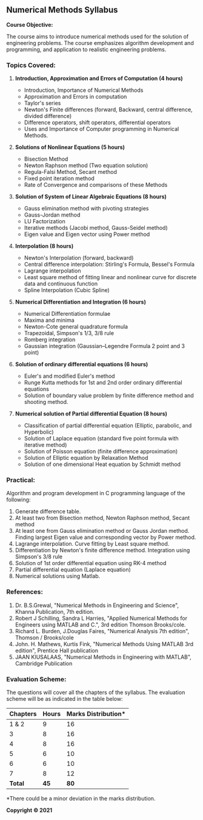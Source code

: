 ## Numerical Methods Syllabus

**Course Objective:**

The course aims to introduce numerical methods used for the solution of engineering problems. The course emphasizes algorithm development and programming, and application to realistic engineering problems.

### Topics Covered:

1. **Introduction, Approximation and Errors of Computation (4 hours)**
   - Introduction, Importance of Numerical Methods
   - Approximation and Errors in computation 
   - Taylor's series
   - Newton's Finite differences (forward, Backward, central difference, divided difference)
   - Difference operators, shift operators, differential operators
   - Uses and Importance of Computer programming in Numerical Methods.

2. **Solutions of Nonlinear Equations (5 hours)**
   - Bisection Method
   - Newton Raphson method (Two equation solution)
   - Regula-Falsi Method, Secant method
   - Fixed point iteration method
   - Rate of Convergence and comparisons of these Methods

3. **Solution of System of Linear Algebraic Equations (8 hours)**
   - Gauss elimination method with pivoting strategies
   - Gauss-Jordan method
   - LU Factorization
   - Iterative methods (Jacobi method, Gauss-Seidel method)
   - Eigen value and Eigen vector using Power method

4. **Interpolation (8 hours)**
   - Newton's Interpolation (forward, backward)
   - Central difference interpolation: Stirling's Formula, Bessel's Formula
   - Lagrange interpolation
   - Least square method of fitting linear and nonlinear curve for discrete data and continuous function
   - Spline Interpolation (Cubic Spline)

5. **Numerical Differentiation and Integration (6 hours)**
   - Numerical Differentiation formulae
   - Maxima and minima
   - Newton-Cote general quadrature formula 
   - Trapezoidal, Simpson's 1/3, 3/8 rule
   - Romberg integration
   - Gaussian integration (Gaussian–Legendre Formula 2 point and 3 point)

6. **Solution of ordinary differential equations (6 hours)**
   - Euler's and modified Euler's method
   - Runge Kutta methods for 1st and 2nd order ordinary differential equations
   - Solution of boundary value problem by finite difference method and shooting method.

7. **Numerical solution of Partial differential Equation (8 hours)**
   - Classification of partial differential equation (Elliptic, parabolic, and Hyperbolic)
   - Solution of Laplace equation (standard five point formula with iterative method)
   - Solution of Poisson equation (finite difference approximation)
   - Solution of Elliptic equation by Relaxation Method
   - Solution of one dimensional Heat equation by Schmidt method 

### Practical:

Algorithm and program development in C programming language of the following:

1. Generate difference table.
2. At least two from Bisection method, Newton Raphson method, Secant method
3. At least one from Gauss elimination method or Gauss Jordan method. Finding largest Eigen value and corresponding vector by Power method.
4. Lagrange interpolation. Curve fitting by Least square method.
5. Differentiation by Newton's finite difference method. Integration using Simpson's 3/8 rule
6. Solution of 1st order differential equation using RK-4 method
7. Partial differential equation (Laplace equation)
8. Numerical solutions using Matlab.

### References:

1. Dr. B.S.Grewal, "Numerical Methods in Engineering and Science", Khanna Publication, 7th edition.
2. Robert J Schilling, Sandra L Harries, "Applied Numerical Methods for Engineers using MATLAB and C.", 3rd edition Thomson Brooks/cole.
3. Richard L. Burden, J.Douglas Faires, "Numerical Analysis 7th edition", Thomson / Brooks/cole
4. John. H. Mathews, Kurtis Fink, "Numerical Methods Using MATLAB 3rd edition", Prentice Hall publication
5. JAAN KIUSALAAS, "Numerical Methods in Engineering with MATLAB", Cambridge Publication

### Evaluation Scheme:

The questions will cover all the chapters of the syllabus. The evaluation scheme will be as indicated in the table below: 

| Chapters | Hours | Marks Distribution* |
|---|---|---|
| 1 & 2 | 9 | 16 |
| 3 | 8 | 16 |
| 4 | 8 | 16 |
| 5 | 6 | 10 |
| 6 | 6 | 10 |
| 7 | 8 | 12 |
| **Total** | **45** | **80** |

\*There could be a minor deviation in the marks distribution.

**Copyright &copy; 2021** 
